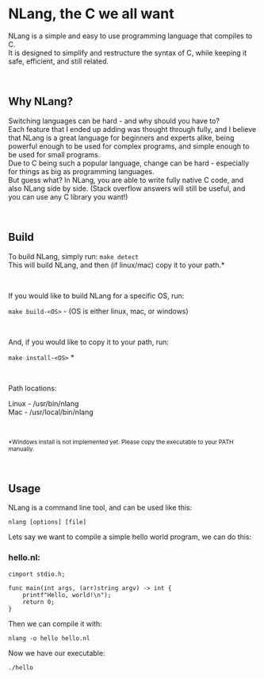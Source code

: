 # NLang, the C we all want
NLang is a simple and easy to use programming language that compiles to C.<br />
It is designed to simplify and restructure the syntax of C, while keeping it safe, efficient, and still related.

<br />

## Why NLang?
Switching languages can be hard - and why should you have to?<br />
Each feature that I ended up adding was thought through fully, and I believe that NLang is a great language for beginners and experts alike, being powerful enough to be used for complex programs, and simple enough to be used for small programs.<br />
Due to C being such a popular language, change can be hard - especially for things as big as programming languages.<br />
But guess what? In NLang, you are able to write fully native C code, and also NLang side by side. (Stack overflow answers will still be useful, and you can use any C library you want!)

<br />

## Build
To build NLang, simply run:
```make detect```<br />
This will build NLang, and then (if linux/mac) copy it to your path.*

<br />

If you would like to build NLang for a specific OS, run:

```make build-<OS>``` - (OS is either linux, mac, or windows)

<br />

And, if you would like to copy it to your path, run:

```make install-<OS>``` *

<br />

Path locations:

Linux - /usr/bin/nlang<br/>
Mac - /usr/local/bin/nlang

<br />

<small>*Windows install is not implemented yet. Please copy the executable to your PATH manually.</small>

<br />

## Usage
NLang is a command line tool, and can be used like this:

```nlang [options] [file]```

Lets say we want to compile a simple hello world program, we can do this:<br />
### hello.nl:

```
cimport stdio.h;

func main(int args, (arr)string argv) -> int {
    printf"Hello, world!\n");
    return 0;
}
```
Then we can compile it with:

```nlang -o hello hello.nl```

Now we have our executable:

```./hello```<br />